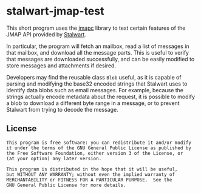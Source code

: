 # stalwart-jmap-test

This short program uses the [jmapc](https://github.com/smkent/jmapc)
library to test certain features of the JMAP API provided by
[Stalwart](https://github.com/stalwartlabs/mail-server/).

In particular, the program will fetch an mailbox, read a list of
messages in that mailbox, and download all the message parts. This is
useful to verify that messages are downloaded successfully, and can be
easily modified to store messages and attachments if desired.

Developers may find the reusable class `Blob` useful, as it is capable
of parsing and modifying the base32 encoded strings that Stalwart uses
to identify data blobs such as email messages. For example, because the
strings actually encode metadata about the request, it is possible to
modify a blob to download a different byte range in a message, or to
prevent Stalwart from trying to decode the message.

## License

    This program is free software: you can redistribute it and/or modify
    it under the terms of the GNU General Public License as published by
    the Free Software Foundation, either version 3 of the License, or
    (at your option) any later version.

    This program is distributed in the hope that it will be useful,
    but WITHOUT ANY WARRANTY; without even the implied warranty of
    MERCHANTABILITY or FITNESS FOR A PARTICULAR PURPOSE.  See the
    GNU General Public License for more details.
